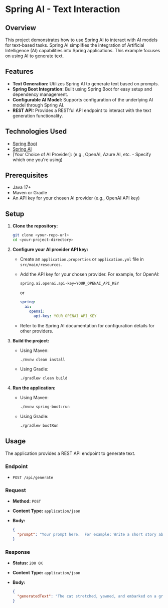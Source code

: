 # Spring AI - Text Interaction

## Overview

This project demonstrates how to use Spring AI to interact with AI models for text-based tasks. Spring AI simplifies the integration of Artificial Intelligence (AI) capabilities into Spring applications. This example focuses on using AI to generate text.

## Features

* **Text Generation:** Utilizes Spring AI to generate text based on prompts.
* **Spring Boot Integration:** Built using Spring Boot for easy setup and dependency management.
* **Configurable AI Model:** Supports configuration of the underlying AI model through Spring AI.
* **REST API:** Provides a RESTful API endpoint to interact with the text generation functionality.

## Technologies Used

* [Spring Boot](https://spring.io/projects/spring-boot)
* [Spring AI](https://spring.io/projects/spring-ai)
* [Your Choice of AI Provider]: (e.g., OpenAI, Azure AI, etc. -  Specify which one you're using)

## Prerequisites

* Java 17+
* Maven or Gradle
* An API key for your chosen AI provider (e.g., OpenAI API key)

## Setup

1.  **Clone the repository:**

    ```bash
    git clone <your-repo-url>
    cd <your-project-directory>
    ```

2.  **Configure your AI provider API key:**

    * Create an `application.properties` or `application.yml` file in `src/main/resources`.
    * Add the API key for your chosen provider. For example, for OpenAI:

        ```properties
        spring.ai.openai.api-key=YOUR_OPENAI_API_KEY
        ```
      or
        ```yaml
        spring:
          ai:
            openai:
              api-key: YOUR_OPENAI_API_KEY
        ```
    * Refer to the Spring AI documentation for configuration details for other providers.

3.  **Build the project:**

    * Using Maven:

        ```bash
        ./mvnw clean install
        ```

    * Using Gradle:

        ```bash
        ./gradlew clean build
        ```

4.  **Run the application:**

    * Using Maven:

        ```bash
        ./mvnw spring-boot:run
        ```

    * Using Gradle:

        ```bash
        ./gradlew bootRun
        ```

## Usage

The application provides a REST API endpoint to generate text.

### Endpoint

* `POST /api/generate`

### Request

* **Method:** `POST`
* **Content Type:** `application/json`
* **Body:**

    ```json
    {
      "prompt": "Your prompt here.  For example: Write a short story about a cat."
    }
    ```

### Response

* **Status:** `200 OK`
* **Content Type:** `application/json`
* **Body:**

    ```json
    {
      "generatedText": "The cat stretched, yawned, and embarked on a grand adventure..."
    }
    ```

